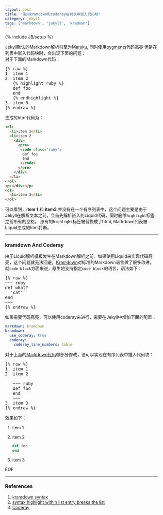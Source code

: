 ```yaml
---
layout: post
title: "使用kramdown和coderay在列表中嵌入代码块"
category: jekyll
tags: ['markdown', 'jekyll', 'kradown']
---
```

{% include JB/setup %}

Jekyll默认的Markdown解析引擎为[Maruku](https://github.com/bhollis/maruku), 同时使用[pygments](http://pygments.org/ "Pygments")代码高亮 但是在列表中嵌入代码块时，会出现下面的问题：  
<a name='code'></a>
对于下面的Markdown代码：


<pre>
{% raw %}
1. item 1
2. item 2
   {% highlight ruby %}
   def foo
   end
   {% endhighlight %}
3. item 3
{% endraw %}
</pre>

生成的html代码为：  

~~~ html
<ol>
  <li>item 1</li>
  <li>item 2
    <div>
      <pre>
       <code class="ruby">
        def foo
        end
       </code>
      </pre>
    </div>
  </li>
</ol>
<p></div></p>
<ol>
  <li>item 3</li>
</ol>
~~~

可以看到，**item 1** 和 **item3** 并没有在一个有序列表中，这个问题主要是由于Jekyll在解析文本之前，会首先解析嵌入的Liquid代码，同时删除`highlight`标签之前所有的空格。 原有的`highlight`标签被替换成了html, Markdown列表被Liquid生成的html打断。  

---

### kramdown And Coderay ###

由于Liquid解析模板发生在Markdown解析之前，如果使用Liquid来实现代码高亮，这个问题就无法回避。[Kramdown](http://kramdown.gettalong.org/ "kramdown")对标准的Markdown语言做了很多改进，就`code block`方面来说，原生地支持指定`code block`的语言，语法如下：  

<pre>
{% raw %}
~~~ ruby
def what?
  "cat"
end
~~~
{% endraw %}
</pre>

如果需要代码高亮，可以使用coderay来进行，需要在Jekyll中增加下面的配置：

~~~ yaml
markdown: kramdown
kramdown:
  use_coderay: true
  coderay:
    coderay_line_numbers: table
~~~

对于上面的[Markdown代码](#code)做部分修改，便可以实现在有序列表中插入代码块：

<pre>
{% raw %}
1. item 1
2. item 2

   ~~~ ruby
   def foo
   end
   ~~~
3. item 3
{% endraw %}
</pre>

效果如下：  

1. item 1
2. item 2

   ~~~ ruby
   def foo
   end
   ~~~
3. item 3

EOF

---

### References

1. [kramdown syntax](http://kramdown.gettalong.org/syntax.html)
2. [syntax highlight within list entry breaks the list](https://github.com/jekyll/jekyll/issues/588)
3. [Coderay](http://coderay.rubychan.de/ "coderay")
